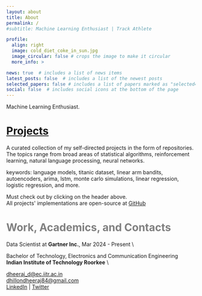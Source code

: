 ```yaml
---
layout: about
title: About
permalink: /
#subtitle: Machine Learning Enthusiast | Track Athlete

profile:
  align: right
  image: cold_diet_coke_in_sun.jpg
  image_circular: false # crops the image to make it circular
  more_info: >

news: true  # includes a list of news items
latest_posts: false  # includes a list of the newest posts
selected_papers: false # includes a list of papers marked as "selected={true}"
social: false  # includes social icons at the bottom of the page
---
```


<!--Areas of Interest: **Natural Language Processing**, **Graph Neural Networks**-->
Machine Learning Enthusiast.

# [Projects](/projects) 
A curated collection of my self-directed projects in the form of repositories. \
The topics range from broad areas of statistical algorithms, reinforcement learning, natural language processing, neural networks.


keywords: language models, titanic dataset, linear arm bandits, autoencoders, arima, lstm, monte carlo simulations, linear regression, logistic regression, and more.

Must check out by clicking on the header above. \
All projects' implementations are open-source at [GitHub](https://github.com/djdhillxn)

# <span style="color:gray">Work, Academics, and Contacts</span>
Data Scientist at **Gartner Inc.**, Mar 2024 - Present \
<!--### <span style="color:orange">Academics</span>-->
Bachelor of Technology, Electronics and Communication Engineering \
**Indian Institute of Technology Roorkee** \
<!--### <span style="color:red">Contact</span>-->
[dheeraj_d@ec.iitr.ac.in](mailto:dheeraj_d@ec.iitr.ac.in) \
[dhillondheeraj84@gmail.com](mailto:dhillondheeraj84@gmail.com) \
[LinkedIn](https://www.linkedin.com/in/djdhillxn/) | [Twitter](https://x.com/djdhillxn)

<!--
Additional academic details can be added here:
- Honors and awards
- Relevant coursework
- Thesis or project highlights

### <span style="color:gray">Documentos</span>
[Curriculum Vitae](https://docs.google.com/document/d/1TZZjmOKlhYRZZQDhMl0TL-UP1qwSboQ94PQj-k8gr90/edit?usp=sharing) \\
[Research Statement](https://docs.google.com/document/d/1Jo1nMzHaeKXYoHVlVNM24bFuCHBMswXOrya6eSNfL6c/edit?usp=sharing)

-->

